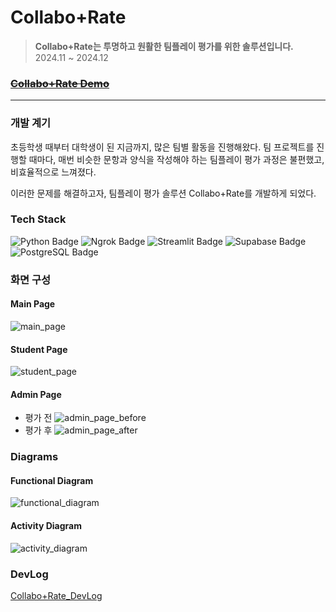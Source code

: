 # Collabo+Rate
> __Collabo+Rate는 투명하고 원활한 팀플레이 평가를 위한 솔루션입니다.__
> 2024.11 ~ 2024.12

### [~~Collabo+Rate Demo~~]()
- - -
### 개발 계기
초등학생 때부터 대학생이 된 지금까지, 많은 팀별 활동을 진행해왔다. 팀 프로젝트를 진행할 때마다, 매번 비슷한 문항과 양식을 작성해야 하는 팀플레이 평가 과정은 불편했고, 비효율적으로 느껴졌다. 

이러한 문제를 해결하고자, 팀플레이 평가 솔루션 Collabo+Rate를 개발하게 되었다.

### Tech Stack
<div>
<img src="https://a11ybadges.com/badge?logo=python" alt="Python Badge">
<img src="https://a11ybadges.com/badge?logo=ngrok" alt="Ngrok Badge">
<img src="https://a11ybadges.com/badge?logo=streamlit" alt="Streamlit Badge">
<img src="https://a11ybadges.com/badge?logo=supabase" alt="Supabase Badge">
<img src="https://a11ybadges.com/badge?logo=postgresql" alt="PostgreSQL Badge">
</div>

### 화면 구성
#### Main Page
![main_page](docs/images/main_page.png)
#### Student Page
![student_page](docs/images/student_page.png)
#### Admin Page
- 평가 전
![admin_page_before](docs/images/admin_page.png)
- 평가 후
![admin_page_after](docs/images/admin_page_after.png)

### Diagrams
#### Functional Diagram
![functional_diagram](docs/images/functional_diagram.png)
#### Activity Diagram
![activity_diagram](docs/images/activity_diagram.png)
### DevLog
[Collabo+Rate_DevLog](docs/dev_log.md)
